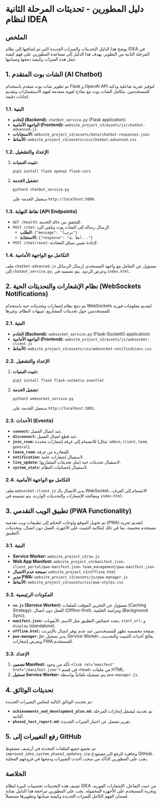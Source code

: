 # دليل المطورين - تحديثات المرحلة الثانية لنظام IDEA

## الملخص

يوضح هذا الدليل التحديثات والميزات الجديدة التي تم إضافتها إلى نظام IDEA في المرحلة الثانية من التطوير. يهدف هذا الدليل إلى مساعدة المطورين على فهم كيفية عمل هذه الميزات وكيفية دمجها وصيانتها.

## 1. الشات بوت المتقدم (AI Chatbot)

تم تطوير شات بوت متقدم باستخدام Flask و OpenAI API لتوفير تجربة تفاعلية وذكية للمستخدمين. يتكامل الشات بوت مع نماذج لغوية متقدمة لفهم الاستفسارات وتقديم إجابات دقيقة.

### 1.1. البنية

*   **الخادم (Backend):** `chatbot_service.py` (Flask application)
*   **الواجهة الأمامية (Frontend):** `website_project_v3/assets/js/chatbot-advanced.js`
*   **الاستجابات:** `website_project_v3/assets/data/chatbot-responses.json`
*   **الأنماط:** `website_project_v3/assets/css/chatbot-advanced.css`

### 1.2. الإعداد والتشغيل

1.  **تثبيت التبعيات:**
    ```bash
    pip3 install flask openai flask-cors
    ```
2.  **تشغيل الخدمة:**
    ```bash
    python3 chatbot_service.py
    ```
    ستعمل الخدمة على `http://localhost:5000`.

### 1.3. نقاط النهاية (API Endpoints)

*   `GET /health`: للتحقق من حالة الخدمة.
*   `POST /chat`: لإرسال رسالة إلى الشات بوت وتلقي الرد.
    *   **الطلب:** `{"message": "مرحباً"}`
    *   **الاستجابة:** `{"response": "أهلاً بك..."}`
*   `POST /chat/reset`: لإعادة تعيين سياق المحادثة.

### 1.4. التكامل مع الواجهة الأمامية

ملف `chatbot-advanced.js` مسؤول عن التعامل مع واجهة المستخدم، إرسال الرسائل إلى `chatbot_service.py`، وعرض الردود. يتم تضمينه في `index.html`.

## 2. نظام الإشعارات والتحديثات الحية (WebSockets Notifications)

تم دمج نظام إشعارات وتحديثات حية باستخدام WebSockets لتقديم معلومات فورية للمستخدمين حول تحديثات المشاريع، تنبيهات النظام، وغيرها.

### 2.1. البنية

*   **الخادم (Backend):** `websocket_service.py` (Flask-SocketIO application)
*   **الواجهة الأمامية (Frontend):** `website_project_v3/assets/js/websocket-client.js`
*   **الأنماط:** `website_project_v3/assets/css/websocket-notifications.css`

### 2.2. الإعداد والتشغيل

1.  **تثبيت التبعيات:**
    ```bash
    pip3 install flask flask-socketio eventlet
    ```
2.  **تشغيل الخدمة:**
    ```bash
    python3 websocket_service.py
    ```
    ستعمل الخدمة على `http://localhost:3001`.

### 2.3. الأحداث (Events)

*   **`connect`:** عند اتصال العميل.
*   **`disconnect`:** عند قطع اتصال العميل.
*   **`join_room`:** للانضمام إلى غرفة إشعارات محددة (مثال: `admin`, `client`, `team`, `general`).
*   **`leave_room`:** للمغادرة من غرفة.
*   **`notification`:** لاستقبال إشعارات عامة.
*   **`live_update`:** لاستقبال تحديثات حية (مثل تحديثات المشاريع).
*   **`system_stats`:** لاستقبال إحصائيات النظام.

### 2.4. التكامل مع الواجهة الأمامية

ملف `websocket-client.js` يدير الاتصال بالـ WebSocket، الانضمام إلى الغرف، ومعالجة الإشعارات والتحديثات الواردة. يتم تضمينه في `index.html`.

## 3. تطبيق الويب التقدمي (PWA Functionality)

تم تحويل الموقع ولوحات التحكم إلى تطبيقات ويب تقدمية (PWA) لتقديم تجربة مستخدم محسنة، بما في ذلك إمكانية التثبيت على الأجهزة، العمل دون اتصال، وتحديثات التطبيق.

### 3.1. البنية

*   **Service Worker:** `website_project_v3/sw.js`
*   **Web App Manifest:** `website_project_v3/manifest.json`، `client_portal/pwa-manifest.json`، `team_management/pwa-manifest.json`
*   **صفحة عدم الاتصال:** `website_project_v3/offline.html`
*   **مدير PWA:** `website_project_v3/assets/js/pwa-manager.js`
*   **الأنماط:** `website_project_v3/assets/css/pwa-styles.css`

### 3.2. المكونات الرئيسية

*   **`sw.js` (Service Worker):** مسؤول عن التخزين المؤقت للملفات (Caching Strategy)، العمل دون اتصال (Offline-first)، ومزامنة الخلفية (Background Sync).
*   **`manifest.json`:** يحدد خصائص التطبيق مثل الاسم، الأيقونات، `start_url`، و `display` (standalone).
*   **`offline.html`:** صفحة مخصصة تظهر للمستخدمين عند عدم توفر اتصال بالإنترنت.
*   **`pwa-manager.js`:** يدير تسجيل Service Worker، يعالج أحداث التثبيت والتحديث، ويعرض إشعارات PWA للمستخدم.

### 3.3. الإعداد

1.  **تضمين Manifest:** تأكد من وجود `<link rel="manifest" href="/manifest.json">` في قسم `<head>` من ملفات HTML.
2.  **تسجيل Service Worker:** يتم تسجيله تلقائياً بواسطة `pwa-manager.js`.

## 4. تحديثات الوثائق

تم تحديث الوثائق التالية لتعكس التغييرات الجديدة:

*   **`achievements_and_development_plan.md`:** تم تحديثه ليشمل إنجازات المرحلة الثانية.
*   **`phase2_test_report.md`:** تقرير مفصل عن اختبار الميزات الجديدة.

## 5. رفع التغييرات إلى GitHub

تم تجميع جميع الملفات المحدثة في أرشيف مضغوط `improved_idea_system_phase2_updates.zip` وجاهزة للرفع إلى مستودع GitHub. يجب على المطورين التأكد من سحب أحدث التغييرات ودمجها في فروعهم المحلية.

## الخلاصة

تضيف هذه التحديثات تحسينات كبيرة لنظام IDEA من حيث التفاعل، الإشعارات الفورية، وتجربة المستخدم على الأجهزة المحمولة. يجب على المطورين مراجعة هذا الدليل بعناية لضمان الفهم الكامل للميزات الجديدة وكيفية صيانتها وتطويرها مستقبلاً.
